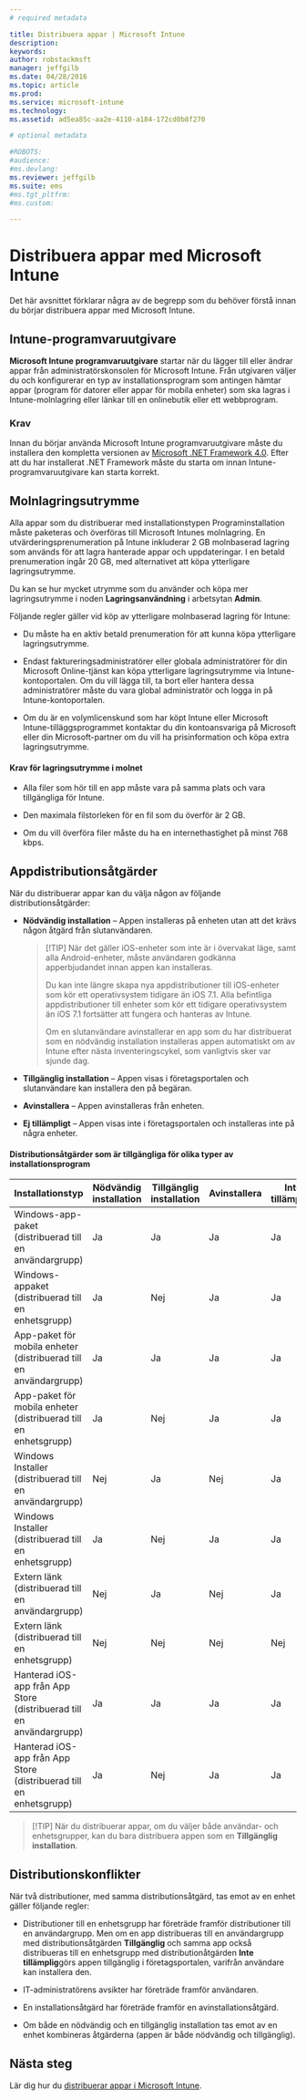 ```yaml
---
# required metadata

title: Distribuera appar | Microsoft Intune
description:
keywords:
author: robstackmsft
manager: jeffgilb
ms.date: 04/28/2016
ms.topic: article
ms.prod:
ms.service: microsoft-intune
ms.technology:
ms.assetid: ad5ea85c-aa2e-4110-a184-172cd0b8f270

# optional metadata

#ROBOTS:
#audience:
#ms.devlang:
ms.reviewer: jeffgilb
ms.suite: ems
#ms.tgt_pltfrm:
#ms.custom:

---
```


# Distribuera appar med Microsoft Intune

Det här avsnittet förklarar några av de begrepp som du behöver förstå innan du börjar distribuera appar med Microsoft Intune.

## Intune-programvaruutgivare
**Microsoft Intune programvaruutgivare** startar när du lägger till eller ändrar appar från administratörskonsolen för Microsoft Intune. Från utgivaren väljer du och konfigurerar en typ av installationsprogram som antingen hämtar appar (program för datorer eller appar för mobila enheter) som ska lagras i Intune-molnlagring eller länkar till en onlinebutik eller ett webbprogram.

### Krav
Innan du börjar använda Microsoft Intune programvaruutgivare måste du installera den kompletta versionen av [Microsoft .NET Framework 4.0](https://www.microsoft.com/download/details.aspx?id=17851). Efter att du har installerat .NET Framework måste du starta om innan Intune-programvaruutgivare kan starta korrekt.

## Molnlagringsutrymme
Alla appar som du distribuerar med installationstypen Programinstallation måste paketeras och överföras till Microsoft Intunes molnlagring. En utvärderingsprenumeration på Intune inkluderar 2 GB molnbaserad lagring som används för att lagra hanterade appar och uppdateringar. I en betald prenumeration ingår 20 GB, med alternativet att köpa ytterligare lagringsutrymme.

Du kan se hur mycket utrymme som du använder och köpa mer lagringsutrymme i noden **Lagringsanvändning** i arbetsytan **Admin**.

Följande regler gäller vid köp av ytterligare molnbaserad lagring för Intune:

-   Du måste ha en aktiv betald prenumeration för att kunna köpa ytterligare lagringsutrymme.

-   Endast faktureringsadministratörer eller globala administratörer för din Microsoft Online-tjänst kan köpa ytterligare lagringsutrymme via Intune-kontoportalen. Om du vill lägga till, ta bort eller hantera dessa administratörer måste du vara global administratör och logga in på Intune-kontoportalen.

-   Om du är en volymlicenskund som har köpt Intune eller Microsoft Intune-tilläggsprogrammet kontaktar du din kontoansvariga på Microsoft eller din Microsoft-partner om du vill ha prisinformation och köpa extra lagringsutrymme.

#### Krav för lagringsutrymme i molnet

-   Alla filer som hör till en app måste vara på samma plats och vara tillgängliga för Intune.

-   Den maximala filstorleken för en fil som du överför är 2 GB.

-   Om du vill överföra filer måste du ha en internethastighet på minst 768 kbps.

## Appdistributionsåtgärder
När du distribuerar appar kan du välja någon av följande distributionsåtgärder:

-   **Nödvändig installation** – Appen installeras på enheten utan att det krävs någon åtgärd från slutanvändaren.

    > [!TIP] När det gäller iOS-enheter som inte är i övervakat läge, samt alla Android-enheter, måste användaren godkänna apperbjudandet innan appen kan installeras.
    >
    > Du kan inte längre skapa nya appdistributioner till iOS-enheter som kör ett operativsystem tidigare än iOS 7.1. Alla befintliga appdistributioner till enheter som kör ett tidigare operativsystem än iOS 7.1 fortsätter att fungera och hanteras av Intune.
    > 
    >  Om en slutanvändare avinstallerar en app som du har distribuerat som en nödvändig installation installeras appen automatiskt om av Intune efter nästa inventeringscykel, som vanligtvis sker var sjunde dag.

-   **Tillgänglig installation** – Appen visas i företagsportalen och slutanvändare kan installera den på begäran.

-   **Avinstallera** – Appen avinstalleras från enheten.

-   **Ej tillämpligt** – Appen visas inte i företagsportalen och installeras inte på några enheter.

#### Distributionsåtgärder som är tillgängliga för olika typer av installationsprogram

|Installationstyp|Nödvändig installation|Tillgänglig installation|Avinstallera|Inte tillämpligt|
|------------------|--------------------|---------------------|-------------|------------------|
|Windows-app-paket (distribuerad till en användargrupp)|Ja|Ja|Ja|Ja|
|Windows-appaket (distribuerad till en enhetsgrupp)|Ja|Nej|Ja|Ja|
|App-paket för mobila enheter (distribuerad till en användargrupp)|Ja|Ja|Ja|Ja|
|App-paket för mobila enheter (distribuerad till en enhetsgrupp)|Ja|Nej|Ja|Ja|
|Windows Installer (distribuerad till en användargrupp)|Nej|Ja|Nej|Ja|
|Windows Installer (distribuerad till en enhetsgrupp)|Ja|Nej|Ja|Ja|
|Extern länk (distribuerad till en användargrupp)|Nej|Ja|Nej|Ja|
|Extern länk (distribuerad till en enhetsgrupp)|Nej|Nej|Nej|Nej|
|Hanterad iOS-app från App Store (distribuerad till en användargrupp)|Ja|Ja|Ja|Ja|
|Hanterad iOS-app från App Store (distribuerad till en enhetsgrupp)|Ja|Nej|Ja|Ja|
> [!TIP] När du distribuerar appar, om du väljer både användar- och enhetsgrupper, kan du bara distribuera appen som en **Tillgänglig installation**.

## Distributionskonflikter
När två distributioner, med samma distributionsåtgärd, tas emot av en enhet gäller följande regler:

-   Distributioner till en enhetsgrupp har företräde framför distributioner till en användargrupp. Men om en app distribueras till en användargrupp med distributionsåtgärden **Tillgänglig** och samma app också distribueras till en enhetsgrupp med distributionåtgärden **Inte tillämplig**görs appen tillgänglig i företagsportalen, varifrån användare kan installera den.

-   IT-administratörens avsikter har företräde framför användaren.

-   En installationsåtgärd har företräde framför en avinstallationsåtgärd.

-   Om både en nödvändig och en tillgänglig installation tas emot av en enhet kombineras åtgärderna (appen är både nödvändig och tillgänglig).


## Nästa steg

Lär dig hur du [distribuerar appar i Microsoft Intune](deploy-apps-in-microsoft-intune.md).

<!--HONumber=May16_HO4-->


